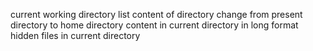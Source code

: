 current working directory
list content of directory
change from present directory to home directory
content in current directory in long format
hidden files in current directory
